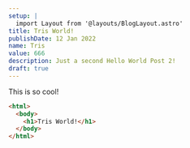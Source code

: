 ```yaml
---
setup: |
  import Layout from '@layouts/BlogLayout.astro'
title: Tris World!
publishDate: 12 Jan 2022
name: Tris
value: 666
description: Just a second Hello World Post 2!
draft: true
---
```


This is so cool!

```html
<html>
  <body>
    <h1>Tris World!</h1>
  </body>
</html>
```

<!-- Do variables work {frontmatter.value \* 2}? -->
